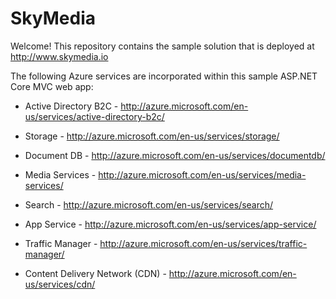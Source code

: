 # SkyMedia

Welcome! This repository contains the sample solution that is deployed at http://www.skymedia.io

The following Azure services are incorporated within this sample ASP.NET Core MVC web app:

* Active Directory B2C - http://azure.microsoft.com/en-us/services/active-directory-b2c/

* Storage - http://azure.microsoft.com/en-us/services/storage/

* Document DB - http://azure.microsoft.com/en-us/services/documentdb/

* Media Services - http://azure.microsoft.com/en-us/services/media-services/

* Search - http://azure.microsoft.com/en-us/services/search/

* App Service - http://azure.microsoft.com/en-us/services/app-service/

* Traffic Manager - http://azure.microsoft.com/en-us/services/traffic-manager/

* Content Delivery Network (CDN) - http://azure.microsoft.com/en-us/services/cdn/
